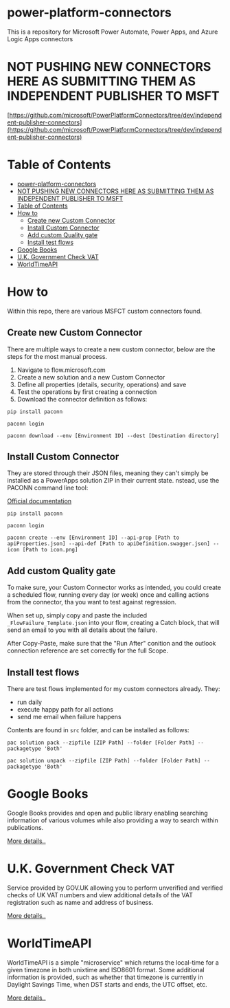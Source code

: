 # power-platform-connectors
This is a repository for Microsoft Power Automate, Power Apps, and Azure Logic Apps connectors

# NOT PUSHING NEW CONNECTORS HERE AS SUBMITTING THEM AS INDEPENDENT PUBLISHER TO MSFT

[https://github.com/microsoft/PowerPlatformConnectors/tree/dev/independent-publisher-connectors](https://github.com/microsoft/PowerPlatformConnectors/tree/dev/independent-publisher-connectors)

# Table of Contents

- [power-platform-connectors](#power-platform-connectors)
- [NOT PUSHING NEW CONNECTORS HERE AS SUBMITTING THEM AS INDEPENDENT PUBLISHER TO MSFT](#not-pushing-new-connectors-here-as-submitting-them-as-independent-publisher-to-msft)
- [Table of Contents](#table-of-contents)
- [How to](#how-to)
  - [Create new Custom Connector](#create-new-custom-connector)
  - [Install Custom Connector](#install-custom-connector)
  - [Add custom Quality gate](#add-custom-quality-gate)
  - [Install test flows](#install-test-flows)
- [Google Books](#google-books)
- [U.K. Government Check VAT](#uk-government-check-vat)
- [WorldTimeAPI](#worldtimeapi)

# How to

Within this repo, there are various MSFCT custom connectors found.

## Create new Custom Connector

There are multiple ways to create a new custom connector, below are the steps for the most manual process.

1. Navigate to flow.microsoft.com
2. Create a new solution and a new Custom Connector
3. Define all properties (details, security, operations) and save
4. Test the operations by first creating a connection
5. Download the connector definition as follows:

```
pip install paconn

paconn login

paconn download --env [Environment ID] --dest [Destination directory]
```

## Install Custom Connector

They are stored through their JSON files, meaning they can't simply be installed as a PowerApps solution ZIP in their current state.
nstead, use the PACONN command line tool:

[Official documentation](https://docs.microsoft.com/en-us/connectors/custom-connectors/paconn-cli)

```
pip install paconn

paconn login

paconn create --env [Environment ID] --api-prop [Path to apiProperties.json] --api-def [Path to apiDefinition.swagger.json] --icon [Path to icon.png]
```

## Add custom Quality gate

To make sure, your Custom Connector works as intended, you could create a scheduled flow, running every day (or week) once and calling actions from the connector, tha you want to test against regression.

When set up, simply copy and paste the included `_FlowFailure_Template.json` into your flow, creating a Catch block, that will send an email to you with all details about the failure.

After Copy-Paste, make sure that the "Run After" conition and the outlook connection reference are set correctly for the full Scope.

## Install test flows

There are test flows implemented for my custom connectors already. They:
  - run daily
  - execute happy path for all actions
  - send me email when failure happens

Contents are found in `src` folder, and can be installed as follows:

```
pac solution pack --zipfile [ZIP Path] --folder [Folder Path] --packagetype 'Both'

pac solution unpack --zipfile [ZIP Path] --folder [Folder Path] --packagetype 'Both'
```

# Google Books

Google Books provides and open and public library enabling searching information of various volumes while also providing a way to search within publications.

[More details..](Google%20Books/readme.md)

# U.K. Government Check VAT

Service provided by GOV.UK allowing you to perform unverified and verified checks of UK VAT numbers and view additional details of the VAT registration such as name and address of business.

[More details..](U.K.%20Government%20Check%20VAT/readme.md)

# WorldTimeAPI

WorldTimeAPI is a simple "microservice" which returns the local-time for a given timezone in both unixtime and ISO8601 format. Some additional information is provided, such as whether that timezone is currently in Daylight Savings Time, when DST starts and ends, the UTC offset, etc.

[More details..](WorldTime/readme.md)